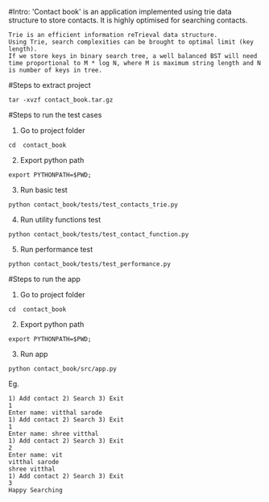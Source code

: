 #Intro:
    'Contact book' is an application implemented using trie data structure to 
    store 
    contacts. It is highly optimised for searching contacts.
    
    Trie is an efficient information reTrieval data structure.
    Using Trie, search complexities can be brought to optimal limit (key length). 
    If we store keys in binary search tree, a well balanced BST will need time proportional to M * log N, where M is maximum string length and N is number of keys in tree.
    
#Steps to extract project
 ```
tar -xvzf contact_book.tar.gz
```
#Steps to run the test cases
1) Go to project folder 
```
cd  contact_book
```
    
2) Export python path
```
export PYTHONPATH=$PWD;
```

3) Run basic test 
```
python contact_book/tests/test_contacts_trie.py
```


4) Run utility functions test
```
python contact_book/tests/test_contact_function.py
```


5) Run performance test
```
python contact_book/tests/test_performance.py
```

#Steps to run the app
1) Go to project folder 
```
cd  contact_book
```
    
2) Export python path
```
export PYTHONPATH=$PWD;
```
3) Run app
```
python contact_book/src/app.py
```

Eg.
```
1) Add contact 2) Search 3) Exit
1
Enter name: vitthal sarode
1) Add contact 2) Search 3) Exit
1
Enter name: shree vitthal
1) Add contact 2) Search 3) Exit
2
Enter name: vit
vitthal sarode
shree vitthal
1) Add contact 2) Search 3) Exit
3
Happy Searching
```